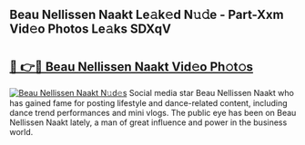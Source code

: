 ## Beau Nellissen Naakt Le𝚊k𝚎d N𝚞𝚍e - Part-Xxm Vid𝚎o Photos Le𝚊ks SDXqV

# <h2><a href="http://fb2x698.evod.top/?m=Beau+Nellissen+Naakt">🔗 👉🔴 Beau Nellissen Naakt Vid𝚎o Ph𝚘t𝚘s</a></h2>

[![Beau Nellissen Naakt N𝚞d𝚎s](https://i.imgur.com/8V9OHl7.gif)](http://fb2x698.evod.top/?m=Beau+Nellissen+Naakt)
Social media star Beau Nellissen Naakt who has gained fame for posting lifestyle and dance-related content, including dance trend performances and mini vlogs. The public eye has been on Beau Nellissen Naakt lately, a man of great influence and power in the business world. 
